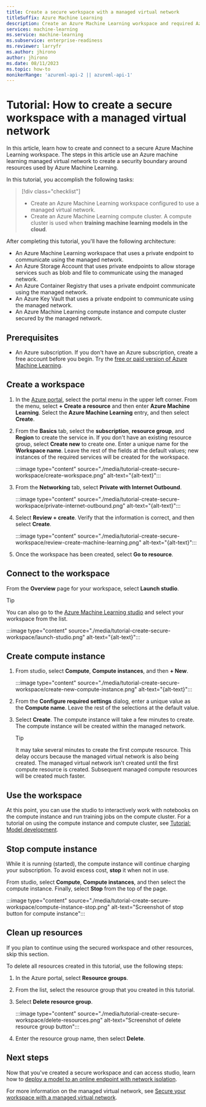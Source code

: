 ```yaml
---
title: Create a secure workspace with a managed virtual network
titleSuffix: Azure Machine Learning
description: Create an Azure Machine Learning workspace and required Azure services inside a managed virtual network.
services: machine-learning
ms.service: machine-learning
ms.subservice: enterprise-readiness
ms.reviewer: larryfr
ms.author: jhirono
author: jhirono
ms.date: 08/11/2023
ms.topic: how-to
monikerRange: 'azureml-api-2 || azureml-api-1'
---
```

# Tutorial: How to create a secure workspace with a managed virtual network

In this article, learn how to create and connect to a secure Azure Machine Learning workspace. The steps in this article use an Azure machine learning managed virtual network to create a security boundary around resources used by Azure Machine Learning.

In this tutorial, you accomplish the following tasks:

> [!div class="checklist"]
> * Create an Azure Machine Learning workspace configured to use a managed virtual network.
> * Create an Azure Machine Learning compute cluster. A compute cluster is used when __training machine learning models in the cloud__.

After completing this tutorial, you'll have the following architecture:

* An Azure Machine Learning workspace that uses a private endpoint to communicate using the managed network.
* An Azure Storage Account that uses private endpoints to allow storage services such as blob and file to communicate using the managed network.
* An Azure Container Registry that uses a private endpoint communicate using the managed network.
* An Azure Key Vault that uses a private endpoint to communicate using the managed network.
* An Azure Machine Learning compute instance and compute cluster secured by the managed network.

## Prerequisites

* An Azure subscription. If you don't have an Azure subscription, create a free account before you begin. Try the [free or paid version of Azure Machine Learning](https://azure.microsoft.com/free/).

## Create a workspace

1. In the [Azure portal](https://portal.azure.com), select the portal menu in the upper left corner. From the menu, select __+ Create a resource__ and then enter __Azure Machine Learning__. Select the __Azure Machine Learning__ entry, and then select __Create__.

1. From the __Basics__ tab, select the __subscription__, __resource group__, and __Region__ to create the service in. If you don't have an existing resource group, select __Create new__ to create one. Enter a unique name for the __Workspace name__. Leave the rest of the fields at the default values; new instances of the required services will be created for the workspace.

    :::image type="content" source="./media/tutorial-create-secure-workspace/create-workspace.png" alt-text="{alt-text}":::

1. From the __Networking__ tab, select __Private with Internet Outbound__.

    :::image type="content" source="./media/tutorial-create-secure-workspace/private-internet-outbound.png" alt-text="{alt-text}":::

1. Select __Review + create__. Verify that the information is correct, and then select __Create__.

    :::image type="content" source="./media/tutorial-create-secure-workspace/review-create-machine-learning.png" alt-text="{alt-text}":::

1. Once the workspace has been created, select __Go to resource__.

## Connect to the workspace

From the __Overview__ page for your workspace, select __Launch studio__. 

> [!TIP]
> You can also go to the [Azure Machine Learning studio](https://ml.azure.com) and select your workspace from the list.

:::image type="content" source="./media/tutorial-create-secure-workspace/launch-studio.png" alt-text="{alt-text}":::

## Create compute instance

1. From studio, select __Compute__, __Compute instances__, and then __+ New__.

    :::image type="content" source="./media/tutorial-create-secure-workspace/create-new-compute-instance.png" alt-text="{alt-text}":::
    
1. From the __Configure required settings__ dialog, enter a unique value as the __Compute name__. Leave the rest of the selections at the default value.

1. Select __Create__. The compute instance will take a few minutes to create. The compute instance will be created within the managed network.

    > [!TIP]
    > It may take several minutes to create the first compute resource. This delay occurs because the managed virtual network is also being created. The managed virtual network isn't created until the first compute resource is created. Subsequent managed compute resources will be created much faster.

## Use the workspace

At this point, you can use the studio to interactively work with notebooks on the compute instance and run training jobs on the compute cluster. For a tutorial on using the compute instance and compute cluster, see [Tutorial: Model development](tutorial-cloud-workstation.md).

## Stop compute instance

While it is running (started), the compute instance will continue charging your subscription. To avoid excess cost, __stop__ it when not in use.

From studio, select __Compute__, __Compute instances__, and then select the compute instance. Finally, select __Stop__ from the top of the page.

:::image type="content" source="./media/tutorial-create-secure-workspace/compute-instance-stop.png" alt-text="Screenshot of stop button for compute instance":::

## Clean up resources

If you plan to continue using the secured workspace and other resources, skip this section.

To delete all resources created in this tutorial, use the following steps:

1. In the Azure portal, select __Resource groups__.
1. From the list, select the resource group that you created in this tutorial.
1. Select __Delete resource group__.

    :::image type="content" source="./media/tutorial-create-secure-workspace/delete-resources.png" alt-text="Screenshot of delete resource group button":::

1. Enter the resource group name, then select __Delete__.

## Next steps

Now that you've created a secure workspace and can access studio, learn how to [deploy a model to an online endpoint with network isolation](how-to-secure-online-endpoint.md).

For more information on the managed virtual network, see [Secure your workspace with a managed virtual network](how-to-managed-network.md).